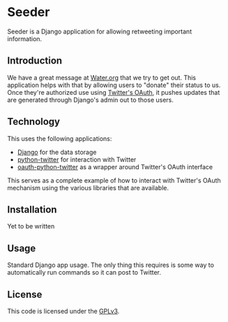 Seeder
======
Seeder is a Django application for allowing retweeting important information.


Introduction
------------
We have a great message at [Water.org][water] that we try to get out.  This application
helps with that by allowing users to "donate" their status to us.  Once they're
authorized use using [Twitter's OAuth][twit-oauth], it pushes updates that are
generated through Django's admin out to those users.


Technology
----------
This uses the following applications:

 * [Django][Django] for the data storage
 * [python-twitter][python-twitter] for interaction with Twitter
 * [oauth-python-twitter][oauth-python-twitter] as a wrapper around Twitter's OAuth interface

This serves as a complete example of how to interact with Twitter's OAuth mechanism
using the various libraries that are available.

Installation
------------
Yet to be written

Usage
-----
Standard Django app usage.  The only thing this requires is some way to
automatically run commands so it can post to Twitter.

License
-------
This code is licensed under the [GPLv3][gpl].


[water]: http://water.org
[twit-oauth]: http://apiwiki.twitter.com/OAuth-FAQ
[Django]: http://www.djangoproject.com
[python-twitter]: http://code.google.com/p/python-twitter/
[oauth-python-twitter]: http://code.google.com/p/oauth-python-twitter/
[gpl]: http://www.gnu.org/licenses/gpl-3.0.html

